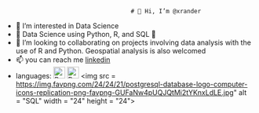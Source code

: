                                         # 👋 Hi, I’m @xrander
- 👀 I’m interested in Data Science
- 🌱 Data Science using Python, R, and SQL 💪
- 💞️ I’m looking to collaborating on projects involving data analysis with the use of R and Python. Geospatial analysis is also welcomed
- 📫 you can reach me [linkedin](www.linkedin.com/in/olamide-adu-55999115a)
- languages:
    <img src= "https://upload.wikimedia.org/wikipedia/commons/thumb/0/0a/Python.svg/1200px-Python.svg.png" alt = 'Python'  width = "24" height = "24">
    <img src="https://air-marketing-assets.imgix.net/blog/logo-db/r-logo/r-logo-svg-4.svg" alt  = "R" width = "24" height = "24">
    <img src = https://img.favpng.com/24/24/21/postgresql-database-logo-computer-icons-replication-png-favpng-GUFaNw4pUQJQtMi2tYKnxLdLE.jpg" alt = "SQL" width = "24" height = "24">
<!---
xrander/xrander is a ✨ special ✨ repository because its `README.md` (this file) appears on your GitHub profile.
You can click the Preview link to take a look at your changes.
--->
